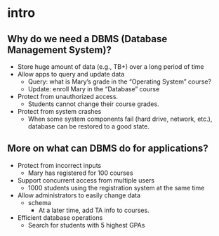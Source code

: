 # intro

## Why do we need a DBMS (Database Management System)?

- Store huge amount of data (e.g., TB+) over a long period of time
- Allow apps to query and update data
  - Query: what is Mary’s grade in the “Operating System” course?
  - Update: enroll Mary in the “Database” course
- Protect from unauthorized access.
  - Students cannot change their course grades.
- Protect from system crashes
  - When some system components fail (hard drive, network, etc.),
    database can be restored to a good state.

## More on what can DBMS do for applications?

- Protect from incorrect inputs
  - Mary has registered for 100 courses
- Support concurrent access from multiple users
  - 1000 students using the registration system at the
    same time
- Allow administrators to easily change data
  - schema
    - At a later time, add TA info to courses.
- Efficient database operations
  - Search for students with 5 highest GPAs
